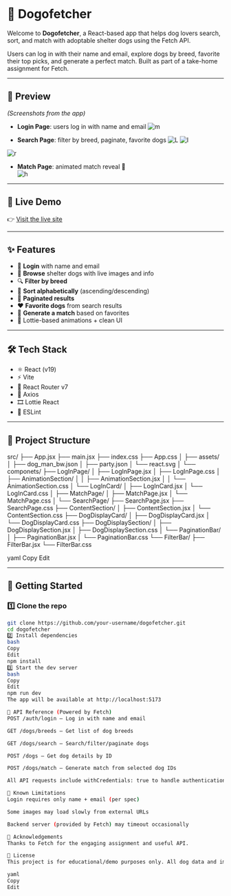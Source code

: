 # 🐶 Dogofetcher

Welcome to **Dogofetcher**, a React-based app that helps dog lovers search, sort, and match with adoptable shelter dogs using the Fetch API.

Users can log in with their name and email, explore dogs by breed, favorite their top picks, and generate a perfect match. Built as part of a take-home assignment for Fetch.

---

## 📸 Preview

_(Screenshots from the app)_

- **Login Page**: users log in with name and email
  ![m](https://github.com/user-attachments/assets/010ee91a-5585-488a-a60c-62215e6a6f8b)

- **Search Page**: filter by breed, paginate, favorite dogs
  ![L](https://github.com/user-attachments/assets/dc570d15-ea53-451f-93e5-64a53d47954b)
![I](https://github.com/user-attachments/assets/ce11d7d6-d2c7-45c1-b8ec-f39064005321)

![r](https://github.com/user-attachments/assets/414a8a7e-15cc-4694-b2aa-13bbbbf9df93)

- **Match Page**: animated match reveal 🎉  
![h](https://github.com/user-attachments/assets/6905ee47-8ecf-4600-ae6b-eb8a8305cf64)

---

## 🚀 Live Demo

👉 [Visit the live site](https://tbd.com)  


---

## ✨ Features

- 🔐 **Login** with name and email
- 🐾 **Browse** shelter dogs with live images and info
- 🔍 **Filter by breed**
- 🔀 **Sort alphabetically** (ascending/descending)
- 📄 **Paginated results**
- ❤️ **Favorite dogs** from search results
- 🎯 **Generate a match** based on favorites
- 🌈 Lottie-based animations + clean UI

---

## 🛠 Tech Stack

- ⚛️ React (v19)
- ⚡ Vite
- 🧭 React Router v7
- 📡 Axios
- 🎞️ Lottie React
- 🧹 ESLint

---

## 📁 Project Structure

src/ ├── App.jsx ├── main.jsx ├── index.css ├── App.css │ ├── assets/ │ ├── dog_man_bw.json │ ├── party.json │ └── react.svg │ └── componets/ ├── LogInPage/ │ ├── LogInPage.jsx │ ├── LogInPage.css │ ├── AnimationSection/ │ │ ├── AnimationSection.jsx │ │ └── AnimationSection.css │ └── LogInCard/ │ ├── LogInCard.jsx │ └── LogInCard.css │ ├── MatchPage/ │ ├── MatchPage.jsx │ └── MatchPage.css │ └── SearchPage/ ├── SearchPage.jsx ├── SearchPage.css ├── ContentSection/ │ ├── ContentSection.jsx │ └── ContentSection.css ├── DogDisplayCard/ │ ├── DogDisplayCard.jsx │ └── DogDisplayCard.css ├── DogDisplaySection/ │ ├── DogDisplaySection.jsx │ ├── DogDisplaySection.css │ └── PaginationBar/ │ ├── PaginationBar.jsx │ └── PaginationBar.css └── FilterBar/ ├── FilterBar.jsx └── FilterBar.css

yaml
Copy
Edit

---

## 🔧 Getting Started

### 1️⃣ Clone the repo

```bash
git clone https://github.com/your-username/dogofetcher.git
cd dogofetcher
2️⃣ Install dependencies
bash
Copy
Edit
npm install
3️⃣ Start the dev server
bash
Copy
Edit
npm run dev
The app will be available at http://localhost:5173

🧪 API Reference (Powered by Fetch)
POST /auth/login – Log in with name and email

GET /dogs/breeds – Get list of dog breeds

GET /dogs/search – Search/filter/paginate dogs

POST /dogs – Get dog details by ID

POST /dogs/match – Generate match from selected dog IDs

All API requests include withCredentials: true to handle authentication cookies.

🐛 Known Limitations
Login requires only name + email (per spec)

Some images may load slowly from external URLs

Backend server (provided by Fetch) may timeout occasionally

🙌 Acknowledgements
Thanks to Fetch for the engaging assignment and useful API.

📄 License
This project is for educational/demo purposes only. All dog data and images provided by Fetch.

yaml
Copy
Edit
